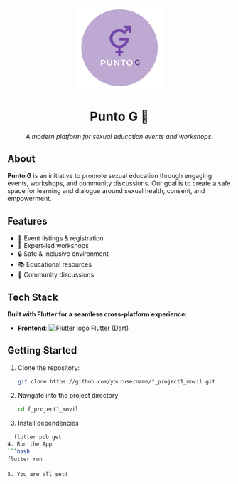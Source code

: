<p align="center">
  <img src="lib/assets/readme/logo-puntog.png" width="200" alt="Punto G Logo">
</p>

<h1 align="center">Punto G 🌸</h1>
<p align="center"><em>A modern platform for sexual education events and workshops.</em></p>

## About

**Punto G** is an initiative to promote sexual education through engaging events, workshops, and community discussions. Our goal is to create a safe space for learning and dialogue around sexual health, consent, and empowerment.

## Features

- 📅 Event listings & registration
- 🎤 Expert-led workshops
- 🔒 Safe & inclusive environment
- 📚 Educational resources
- 💬 Community discussions

## Tech Stack  
**Built with Flutter for a seamless cross-platform experience:**  
- **Frontend**: <img src="https://storage.googleapis.com/cms-storage-bucket/4fd0db61df0567c0f352.png" width="16" height="16" alt="Flutter logo"> Flutter (Dart)  

## Getting Started

1. Clone the repository:
   ```bash
   git clone https://github.com/yourusername/f_project1_movil.git
   
2. Navigate into the project directory
   ```bash
   cd f_project1_movil

3. Install dependencies
  ```bash
    flutter pub get
4. Run the App
  ```bash
  flutter run

5. You are all set!



   
